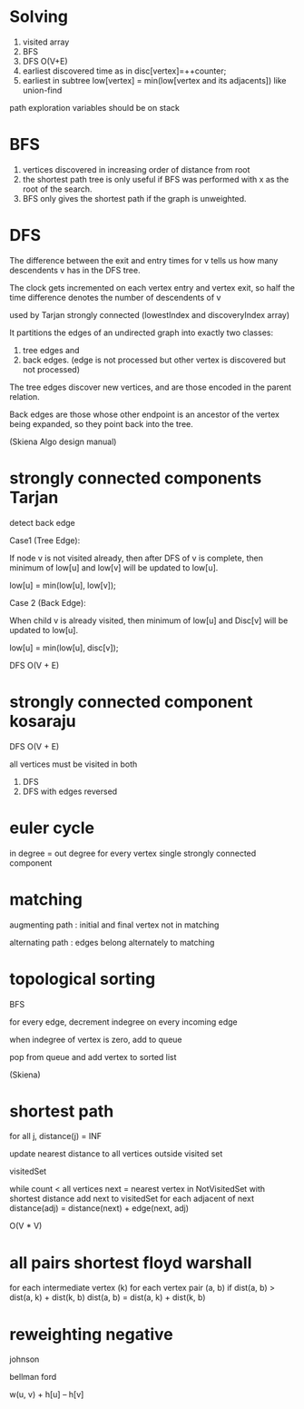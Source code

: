 
# Solving

1. visited array
2. BFS
3. DFS O(V+E)
4. earliest discovered time as in disc[vertex]=++counter; 
5. earliest in subtree low[vertex] = min(low[vertex and its adjacents]) like union-find

path exploration variables should be on stack

# BFS

1. vertices discovered in increasing order of distance from root
1. the shortest path tree is only useful if BFS was performed with x as the root of the search. 
1. BFS only gives the shortest path if the graph is unweighted.

# DFS

The difference between the exit and entry times for v tells us how many descendents v has in the DFS tree. 

The clock gets incremented on each vertex entry and vertex exit, so half the time difference 
denotes the number of descendents of v

used by Tarjan strongly connected (lowestIndex and discoveryIndex array)

It partitions the edges of an undirected graph into exactly two classes: 
1. tree edges and 
2. back edges.  (edge is not processed but other vertex is discovered but not processed)

The tree edges discover new vertices, and are those encoded in the parent relation. 

Back edges are those whose other endpoint is an ancestor of the vertex being expanded,
so they point back into the tree.


(Skiena Algo design manual)

# strongly connected components Tarjan

detect back edge

Case1 (Tree Edge): 

If node v is not visited already, then after DFS of v is complete, 
then minimum of low[u] and low[v] will be updated to low[u].

low[u] = min(low[u], low[v]);

Case 2 (Back Edge): 

When child v is already visited, 
then minimum of low[u] and Disc[v] will be updated to low[u].

low[u] = min(low[u], disc[v]);

DFS O(V + E)

# strongly connected component kosaraju

DFS O(V + E)

all vertices must be visited in both
1. DFS 
2. DFS with edges reversed 



# euler cycle

in degree = out degree for every vertex
single strongly connected component


# matching

augmenting path : initial and final vertex not in matching

alternating path : edges belong alternately to matching

# topological sorting

BFS

for every edge, decrement indegree on every incoming edge

when indegree of vertex is zero, add to queue

pop from queue and add vertex to sorted list

(Skiena)


# shortest path

for all j, distance(j) = INF

update nearest distance to all vertices outside visited set

visitedSet

while count < all vertices
   next = nearest vertex in NotVisitedSet with shortest distance 
   add next to visitedSet
   for each adjacent of next
      distance(adj) = distance(next) + edge(next, adj)

O(V * V)

# all pairs shortest floyd warshall
 
for each intermediate vertex (k)
   for each vertex pair (a, b)
      if dist(a, b) > dist(a, k) + dist(k, b)
         dist(a, b) = dist(a, k) + dist(k, b)

# reweighting negative

johnson 

bellman ford

 w(u, v) + h[u] – h[v]
